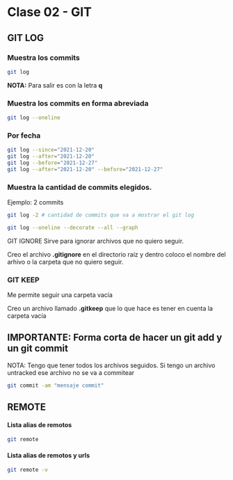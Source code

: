 # Clase 02 - GIT

## GIT LOG

### Muestra los commits

```sh
git log
```

**NOTA:** Para salir es con la letra **q**

### Muestra los commits en forma abreviada

```sh
git log --oneline
```

### Por fecha

```sh
git log --since="2021-12-20"
git log --after="2021-12-20"
git log --before="2021-12-27"
git log --after="2021-12-20" --before="2021-12-27"
```

### Muestra la cantidad de commits elegidos.

Ejemplo: 2 commits

```sh
git log -2 # cantidad de commits que va a mostrar el git log
```

```sh
git log --oneline --decorate --all --graph
```

GIT IGNORE
Sirve para ignorar archivos que no quiero seguir.

Creo el archivo **.gitignore** en el directorio raíz y dentro coloco el nombre del arhivo o la carpeta que no quiero seguir.

### GIT KEEP

Me permite seguir una carpeta vacía

Creo un archivo llamado **.gitkeep** que lo que hace es tener en cuenta la carpeta vacía

## IMPORTANTE: Forma corta de hacer un git add y un git commit

NOTA: Tengo que tener todos los archivos seguidos. Si tengo un archivo untracked ese archivo no se va a commitear

```sh
git commit -am "mensaje commit"
```

## REMOTE

#### Lista alias de remotos

```sh
git remote
```

#### Lista alias de remotos y urls

```sh
git remote -v
```
